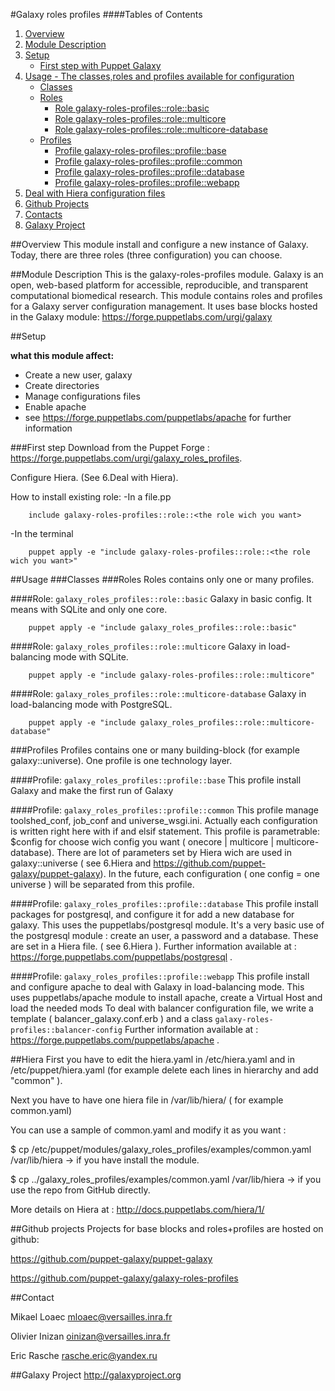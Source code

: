 #Galaxy roles profiles
####Tables of Contents
1. [Overview](#overview)
2. [Module Description](#module-description)
3. [Setup](#setup)
    * [First step with Puppet Galaxy](#first-step)
4. [Usage - The classes,roles and profiles available for configuration ](#usage)
    * [Classes](#classes)
    * [Roles](#roles)
        * [Role galaxy-roles-profiles::role::basic](#role-galaxy_roles_profilesrolebasic)
        * [Role galaxy-roles-profiles::role::multicore](#role-galaxy_roles_profilesrolemulticore)
        * [Role galaxy-roles-profiles::role::multicore-database](#role-galaxy_roles_profilesrolemulticore-database)
    * [Profiles](#profiles)
        * [Profile galaxy-roles-profiles::profile::base](#profile-galaxy_roles_profilesprofilebase)
        * [Profile galaxy-roles-profiles::profile::common](#profile-galaxy_roles_profilesprofilecommon)
        * [Profile galaxy-roles-profiles::profile::database](#profile-galaxy_roles_profilesprofiledatabase)
        * [Profile galaxy-roles-profiles::profile::webapp](#profile-galaxy_roles_profileprofilewebapp)
5. [Deal with Hiera configuration files](#hiera)   
6. [Github Projects](#github-projects)
7. [Contacts](#contact)
8. [Galaxy Project](#galaxy-project)

##Overview
This module install and configure a new instance of Galaxy. Today, there are three roles (three configuration) you can choose.

##Module Description
This is the galaxy-roles-profiles module. Galaxy is an open, web-based platform for accessible, reproducible, and transparent computational biomedical research.
This module contains roles and profiles for a Galaxy server configuration management.
It uses base blocks hosted in the Galaxy module: https://forge.puppetlabs.com/urgi/galaxy

##Setup

**what this module affect:**
* Create a new user, galaxy
* Create directories
* Manage configurations files
* Enable apache
 * see https://forge.puppetlabs.com/puppetlabs/apache for further information

###First step
Download from the Puppet Forge : https://forge.puppetlabs.com/urgi/galaxy_roles_profiles.

Configure Hiera. (See 6.Deal with Hiera).

How to install existing role:
-In a file.pp

```puppet
	include galaxy-roles-profiles::role::<the role wich you want>
```
-In the terminal

```
	puppet apply -e "include galaxy-roles-profiles::role::<the role wich you want>"
```


##Usage
###Classes
###Roles 
Roles contains only one or many profiles.
 
####Role: `galaxy_roles_profiles::role::basic`
Galaxy in basic config. It means with SQLite and only one core.

```
	puppet apply -e "include galaxy_roles_profiles::role::basic"
```

####Role: `galaxy_roles_profiles::role::multicore`
Galaxy in load-balancing mode with SQLite.

```
	puppet apply -e "include galaxy-roles-profiles::role::multicore"
```
####Role: `galaxy_roles_profiles::role::multicore-database`
Galaxy in load-balancing mode with PostgreSQL.

```
	puppet apply -e "include galaxy_roles_profiles::role::multicore-database"
```

###Profiles
Profiles contains one or many building-block (for example galaxy::universe). One profile is one technology layer.

####Profile: `galaxy_roles_profiles::profile::base`
This profile install Galaxy and make the first run of Galaxy

####Profile: `galaxy_roles_profiles::profile::common`
This profile manage toolshed_conf, job_conf and universe_wsgi.ini. Actually each configuration is written right here with if and elsif statement.
This profile is parametrable: $config for choose wich config you want ( onecore | multicore | multicore-database).
There are lot of parameters set by Hiera wich are used in galaxy::universe ( see 6.Hiera and https://github.com/puppet-galaxy/puppet-galaxy).
In the future, each configuration ( one config = one universe ) will be separated from this profile.

####Profile: `galaxy_roles_profiles::profile::database`
This profile install packages for postgresql, and configure it for add a new database for galaxy.
This uses the puppetlabs/postgresql module.
It's a very basic use of the postgresql module : create an user, a password and a database.
These are set in a Hiera file. ( see 6.Hiera ).
Further information available at : https://forge.puppetlabs.com/puppetlabs/postgresql .

####Profile: `galaxy_roles_profiles::profile::webapp`
This profile install and configure apache to deal with Galaxy in load-balancing mode.
This uses puppetlabs/apache module to install apache, create a Virtual Host and load the needed mods
To deal with balancer configuration file, we write a template ( balancer_galaxy.conf.erb ) and a class `galaxy-roles-profiles::balancer-config`
Further information available at : https://forge.puppetlabs.com/puppetlabs/apache .


##Hiera
First you have to edit the hiera.yaml in /etc/hiera.yaml and in /etc/puppet/hiera.yaml (for example delete each lines in hierarchy and add "common" ).

Next you have to have one hiera file in /var/lib/hiera/ ( for example common.yaml) 

You can use a sample of common.yaml and modify it as you want :

$ cp /etc/puppet/modules/galaxy_roles_profiles/examples/common.yaml /var/lib/hiera -> if you have install the module.

$ cp ../galaxy_roles_profiles/examples/common.yaml /var/lib/hiera -> if you use the repo from GitHub directly.

More details on Hiera at : http://docs.puppetlabs.com/hiera/1/

##Github projects
Projects for base blocks and roles+profiles are hosted on github:


https://github.com/puppet-galaxy/puppet-galaxy


https://github.com/puppet-galaxy/galaxy-roles-profiles

##Contact

Mikael Loaec    mloaec@versailles.inra.fr


Olivier Inizan  oinizan@versailles.inra.fr


Eric Rasche     rasche.eric@yandex.ru

##Galaxy Project
http://galaxyproject.org
